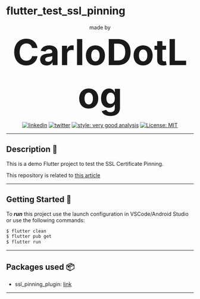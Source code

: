 # flutter_test_ssl_pinning
<div align="center">
made by <b style="font-size: 72pt;">CarloDotLog</b>
</div>

<p align="center">  
<a href="https://www.linkedin.com/in/carlo-loguercio/"><img src="https://img.shields.io/badge/CarloDotLog-30302f?style=flat&logo=linkedin" alt="linkedin"></a>  
<a href="https://twitter.com/carlo_log"><img src="https://img.shields.io/badge/@carlo_log-30302f?style=flat&logo=twitter" alt="twitter"></a>  
<a href="https://medium.com/@carlo.log"><img src="https://img.shields.io/badge/CarloDotLog-30302f?style=flat&logo=medium" alt="style: very good analysis"></a>  
<a href="https://opensource.org/licenses/MIT"><img src="https://img.shields.io/badge/license-MIT-purple.svg" alt="License: MIT"></a>  
</p>  

---  
## Description 👀

This is a demo Flutter project to test the SSL Certificate Pinning. 

This repository is related to [this article](https://medium.com/@carlo.log)
  
---  
## Getting Started 🚀

To ***run*** this project use the launch configuration in VSCode/Android Studio or use the following commands:
```sh  
$ flutter clean  
$ flutter pub get  
$ flutter run  
```  
  
---  
## Packages used 📦
- ssl_pinning_plugin: [link](https://pub.dev/packages/ssl_pinning_plugin)
---